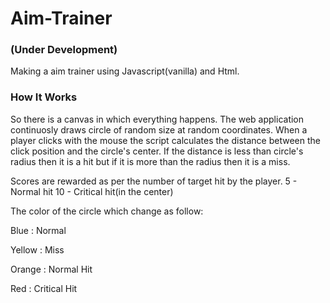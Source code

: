 # Aim-Trainer
### (Under Development)

Making a aim trainer using Javascript(vanilla) and Html.

### How It Works

So there is a canvas in which everything happens. 
The web application continuosly draws circle of random size at random coordinates.
When a player clicks with the mouse the script calculates the distance between the click position and the circle's center.
If the distance is less than circle's radius then it is a hit but if it is more than the radius then it is a miss.

Scores are rewarded as per the number of target hit by the player.
5 - Normal hit          10 - Critical hit(in the center)

The color of the circle which change as follow:

Blue : Normal

Yellow : Miss

Orange : Normal Hit

Red : Critical Hit

